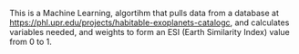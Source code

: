 This is  a Machine Learning, algortihm that pulls data from a database at https://phl.upr.edu/projects/habitable-exoplanets-catalogc, and calculates variables needed, and weights to form an ESI (Earth Similarity Index) value from 0 to 1.
